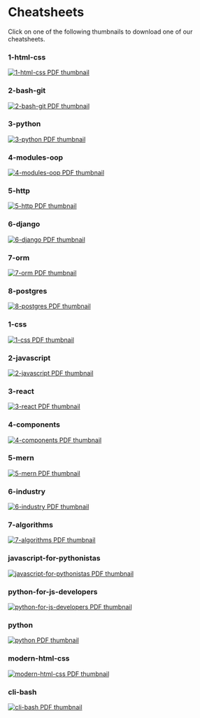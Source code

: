 
# Cheatsheets

Click on one of the following thumbnails to download one of our cheatsheets.



### 1-html-css

[![1-html-css PDF thumbnail](./build/kickstart-backend/1-html-css.thumb.jpg)](https://github.com/kickstartcoding/cheatsheets/raw/master/build/kickstart-backend/1-html-css.pdf)


### 2-bash-git

[![2-bash-git PDF thumbnail](./build/kickstart-backend/2-bash-git.thumb.jpg)](https://github.com/kickstartcoding/cheatsheets/raw/master/build/kickstart-backend/2-bash-git.pdf)


### 3-python

[![3-python PDF thumbnail](./build/kickstart-backend/3-python.thumb.jpg)](https://github.com/kickstartcoding/cheatsheets/raw/master/build/kickstart-backend/3-python.pdf)


### 4-modules-oop

[![4-modules-oop PDF thumbnail](./build/kickstart-backend/4-modules-oop.thumb.jpg)](https://github.com/kickstartcoding/cheatsheets/raw/master/build/kickstart-backend/4-modules-oop.pdf)


### 5-http

[![5-http PDF thumbnail](./build/kickstart-backend/5-http.thumb.jpg)](https://github.com/kickstartcoding/cheatsheets/raw/master/build/kickstart-backend/5-http.pdf)


### 6-django

[![6-django PDF thumbnail](./build/kickstart-backend/6-django.thumb.jpg)](https://github.com/kickstartcoding/cheatsheets/raw/master/build/kickstart-backend/6-django.pdf)


### 7-orm

[![7-orm PDF thumbnail](./build/kickstart-backend/7-orm.thumb.jpg)](https://github.com/kickstartcoding/cheatsheets/raw/master/build/kickstart-backend/7-orm.pdf)


### 8-postgres

[![8-postgres PDF thumbnail](./build/kickstart-backend/8-postgres.thumb.jpg)](https://github.com/kickstartcoding/cheatsheets/raw/master/build/kickstart-backend/8-postgres.pdf)


### 1-css

[![1-css PDF thumbnail](./build/kickstart-frontend/1-css.thumb.jpg)](https://github.com/kickstartcoding/cheatsheets/raw/master/build/kickstart-frontend/1-css.pdf)


### 2-javascript

[![2-javascript PDF thumbnail](./build/kickstart-frontend/2-javascript.thumb.jpg)](https://github.com/kickstartcoding/cheatsheets/raw/master/build/kickstart-frontend/2-javascript.pdf)


### 3-react

[![3-react PDF thumbnail](./build/kickstart-frontend/3-react.thumb.jpg)](https://github.com/kickstartcoding/cheatsheets/raw/master/build/kickstart-frontend/3-react.pdf)


### 4-components

[![4-components PDF thumbnail](./build/kickstart-frontend/4-components.thumb.jpg)](https://github.com/kickstartcoding/cheatsheets/raw/master/build/kickstart-frontend/4-components.pdf)


### 5-mern

[![5-mern PDF thumbnail](./build/kickstart-frontend/5-mern.thumb.jpg)](https://github.com/kickstartcoding/cheatsheets/raw/master/build/kickstart-frontend/5-mern.pdf)


### 6-industry

[![6-industry PDF thumbnail](./build/kickstart-frontend/6-industry.thumb.jpg)](https://github.com/kickstartcoding/cheatsheets/raw/master/build/kickstart-frontend/6-industry.pdf)


### 7-algorithms

[![7-algorithms PDF thumbnail](./build/kickstart-frontend/7-algorithms.thumb.jpg)](https://github.com/kickstartcoding/cheatsheets/raw/master/build/kickstart-frontend/7-algorithms.pdf)


### javascript-for-pythonistas

[![javascript-for-pythonistas PDF thumbnail](./build/topical/javascript-for-pythonistas.thumb.jpg)](https://github.com/kickstartcoding/cheatsheets/raw/master/build/topical/javascript-for-pythonistas.pdf)


### python-for-js-developers

[![python-for-js-developers PDF thumbnail](./build/topical/python-for-js-developers.thumb.jpg)](https://github.com/kickstartcoding/cheatsheets/raw/master/build/topical/python-for-js-developers.pdf)


### python

[![python PDF thumbnail](./build/topical/python.thumb.jpg)](https://github.com/kickstartcoding/cheatsheets/raw/master/build/topical/python.pdf)


### modern-html-css

[![modern-html-css PDF thumbnail](./build/topical/modern-html-css.thumb.jpg)](https://github.com/kickstartcoding/cheatsheets/raw/master/build/topical/modern-html-css.pdf)


### cli-bash

[![cli-bash PDF thumbnail](./build/topical/cli-bash.thumb.jpg)](https://github.com/kickstartcoding/cheatsheets/raw/master/build/topical/cli-bash.pdf)

